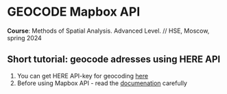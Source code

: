 # GEOCODE Mapbox API

**Course**: Methods of Spatial Analysis. Advanced Level. // HSE, Moscow, spring 2024

## Short tutorial: geocode adresses using HERE API

1. You can get HERE API-key for geocoding [here](https://developer.here.com/products/geocoding-and-search)
2. Before using Mapbox API - read the [documenation](https://docs.mapbox.com/api/search/geocoding/) carefully
